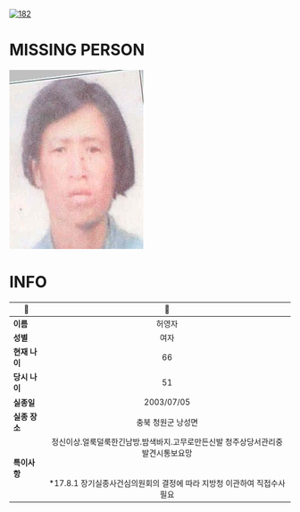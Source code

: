 [![182](https://img.shields.io/badge/%EC%8B%A4%EC%A2%85%EC%8B%A0%EA%B3%A0%EB%8A%94%20%EA%B5%AD%EB%B2%88%EC%97%86%EC%9D%B4-182-blue)](http://safe182.go.kr/index.do)

# MISSING PERSON

<img src="./missing_person.jpg">

# INFO

|🔑|💎|
|--|:--:|
|**이름**|허영자|
|**성별**|여자|
|**현재 나이**|66|
|**당시 나이**|51|
|**실종일**|2003/07/05|
|**실종 장소**|충북 청원군 낭성면 |
|**특이사항**|정신이상.얼룩덜룩한긴남방.밤색바지.고무로만든신발 청주상당서관리중 발견시통보요망</br></br></br>*17.8.1 장기실종사건심의원회의 결정에 따라 지방청 이관하여 직접수사 필요|
